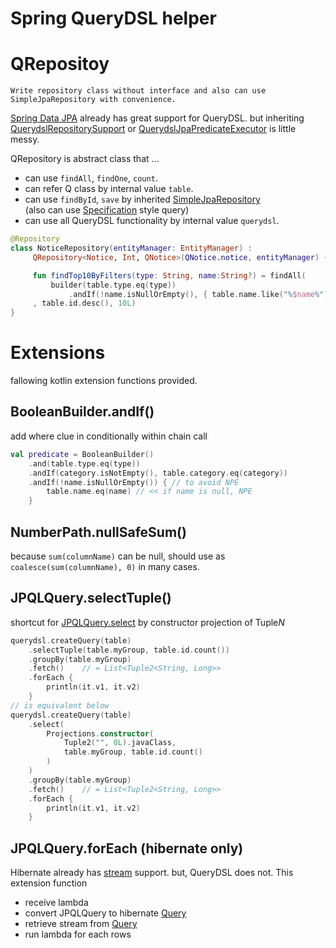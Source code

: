 # Spring QueryDSL helper

# QRepositoy
`Write repository class without interface and also can use SimpleJpaRepository with convenience.`


[Spring Data JPA](https://docs.spring.io/spring-data/jpa/docs/current/reference/html/#core.extensions.querydsl)
already has great support for QueryDSL. but inheriting [QuerydslRepositorySupport](https://docs.spring.io/spring-data/data-jpa/docs/current/api/org/springframework/data/jpa/repository/support/QuerydslRepositorySupport.html)
or [QuerydslJpaPredicateExecutor](https://docs.spring.io/spring-data/data-jpa/docs/current/api/org/springframework/data/jpa/repository/support/QuerydslJpaPredicateExecutor.html) 
is little messy. 

QRepository is abstract class that ...
- can use `findAll`, `findOne`, `count`.
- can refer Q class by internal value `table`.
- can use `findById`, `save` by inherited [SimpleJpaRepository](https://docs.spring.io/spring-data/data-jpa/docs/current/api/org/springframework/data/jpa/repository/support/SimpleJpaRepository.html)   
(also can use [Specification](https://docs.spring.io/spring-data/data-jpa/docs/current/api/org/springframework/data/jpa/domain/Specification.html) style query)
- can use all QueryDSL functionality by internal value `querydsl`.

```kotlin
@Repository
class NoticeRepository(entityManager: EntityManager) :
     QRepository<Notice, Int, QNotice>(QNotice.notice, entityManager) {

     fun findTop10ByFilters(type: String, name:String?) = findAll(
         builder(table.type.eq(type))
             .andIf(!name.isNullOrEmpty(), { table.name.like("%$name%") })
     , table.id.desc(), 10L)
}
```

# Extensions
fallowing kotlin extension functions provided.

## BooleanBuilder.andIf()
add where clue in conditionally within chain call

```kotlin
val predicate = BooleanBuilder()
    .and(table.type.eq(type))
    .andIf(category.isNotEmpty(), table.category.eq(category))
    .andIf(!name.isNullOrEmpty()) { // to avoid NPE
        table.name.eq(name) // << if name is null, NPE
    }   
```

## NumberPath.nullSafeSum()
because `sum(columnName)` can be null, should use as `coalesce(sum(columnName), 0)` in many cases.

## JPQLQuery<T>.selectTuple()
shortcut for [JPQLQuery.select](http://www.querydsl.com/static/querydsl/latest/apidocs/com/querydsl/jpa/JPQLQuery.html#select-com.querydsl.core.types.Expression...-) by constructor projection of Tuple*N*  
```kotlin
querydsl.createQuery(table)
    .selectTuple(table.myGroup, table.id.count())
    .groupBy(table.myGroup)
    .fetch()    // = List<Tuple2<String, Long>>
    .forEach {
        println(it.v1, it.v2)
    }
// is equivalent below
querydsl.createQuery(table)
    .select(
        Projections.constructor(
            Tuple2("", 0L).javaClass,
            table.myGroup, table.id.count()
        )
    )
    .groupBy(table.myGroup)
    .fetch()    // = List<Tuple2<String, Long>>
    .forEach {
        println(it.v1, it.v2)
    }
```

## JPQLQuery.forEach (hibernate only)
Hibernate already has [stream](https://docs.jboss.org/hibernate/orm/5.4/javadocs/org/hibernate/query/Query.html#stream--) support. but, QueryDSL does not.
This extension function
- receive lambda
- convert JPQLQuery to hibernate [Query](https://docs.jboss.org/hibernate/orm/5.4/javadocs/org/hibernate/query/Query.html)
- retrieve stream from [Query](https://docs.jboss.org/hibernate/orm/5.4/javadocs/org/hibernate/query/Query.html)
- run lambda for each rows



